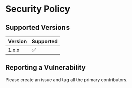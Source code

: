 # Security Policy

## Supported Versions

| Version | Supported          |
| ------- | ------------------ |
| 1.x.x   | :white_check_mark: |


## Reporting a Vulnerability

Please create an issue and tag all the primary contributors.


